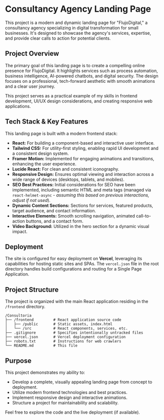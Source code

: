# Consultancy Agency Landing Page

This project is a modern and dynamic landing page for "FlujoDigital," a consultancy agency specializing in digital transformation for small businesses. It's designed to showcase the agency's services, expertise, and provide clear calls to action for potential clients.

## Project Overview

The primary goal of this landing page is to create a compelling online presence for FlujoDigital. It highlights services such as process automation, business intelligence, AI-powered chatbots, and digital security. The design focuses on a professional, tech-forward aesthetic with smooth animations and a clear user journey.

This project serves as a practical example of my skills in frontend development, UI/UX design considerations, and creating responsive web applications.

## Tech Stack & Key Features

This landing page is built with a modern frontend stack:

*   **React:** For building a component-based and interactive user interface.
*   **Tailwind CSS:** For utility-first styling, enabling rapid UI development and a consistent design system.
*   **Framer Motion:** Implemented for engaging animations and transitions, enhancing the user experience.
*   **Lucide React:** For clean and consistent iconography.
*   **Responsive Design:** Ensures optimal viewing and interaction across a wide range of devices (desktops, tablets, and mobiles).
*   **SEO Best Practices:** Initial considerations for SEO have been implemented, including semantic HTML and meta tags (managed via `react-helmet-async` - *assuming this based on previous interactions, adjust if not used*).
*   **Dynamic Content Sections:** Sections for services, featured products, target audience, and contact information.
*   **Interactive Elements:** Smooth scrolling navigation, animated call-to-action buttons, and a contact form.
*   **Video Background:** Utilized in the hero section for a dynamic visual impact.

## Deployment

The site is configured for easy deployment on **Vercel**, leveraging its capabilities for hosting static sites and SPAs. The `vercel.json` file in the root directory handles build configurations and routing for a Single Page Application.

## Project Structure

The project is organized with the main React application residing in the `/frontend` directory.

```
/Consultoria
├── /frontend         # React application source code
│   ├── /public       # Static assets, index.html
│   └── /src          # React components, services, etc.
├── .gitignore        # Specifies intentionally untracked files
├── vercel.json       # Vercel deployment configuration
├── robots.txt        # Instructions for web crawlers
└── README.md         # This file
```

## Purpose

This project demonstrates my ability to:
*   Develop a complete, visually appealing landing page from concept to deployment.
*   Utilize modern frontend technologies and best practices.
*   Implement responsive design and interactive animations.
*   Structure a project for maintainability and scalability.

Feel free to explore the code and the live deployment (if available).